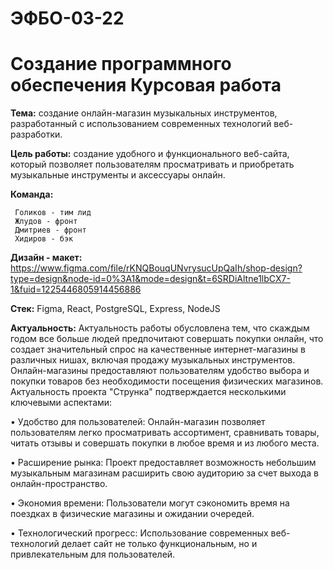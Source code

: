 # ЭФБО-03-22

# Создание программного обеспечения Курсовая работа

**Тема:**  создание онлайн-магазин музыкальных инструментов, разработанный с использованием современных технологий веб-разработки.

**Цель работы:** создание удобного и функционального веб-сайта, который позволяет пользователям просматривать и приобретать музыкальные инструменты и аксессуары онлайн.

**Команда:**

     Голиков - тим лид
     Жлудов - фронт
     Дмитриев - фронт
     Хидиров - бэк
     
**Дизайн - макет:** https://www.figma.com/file/rKNQBouqUNvrysucUpQaIh/shop-design?type=design&node-id=0%3A1&mode=design&t=6SRDiAltne1lbCX7-1&fuid=1225446805914456886

**Стек:** Figma, React, PostgreSQL, Express, NodeJS

**Актуальность:** Актуальность работы обусловлена тем, что скаждым годом все больше людей предпочитают совершать покупки онлайн, что создает значительный спрос на качественные интернет-магазины в различных нишах, включая продажу музыкальных инструментов. Онлайн-магазины предоставляют пользователям удобство выбора и покупки товаров без необходимости посещения физических магазинов.
Актуальность проекта "Струнка" подтверждается несколькими ключевыми аспектами:

• Удобство для пользователей: Онлайн-магазин позволяет пользователям легко просматривать ассортимент, сравнивать товары, читать отзывы и совершать покупки в любое время и из любого места.

• Расширение рынка: Проект предоставляет возможность небольшим музыкальным магазинам расширить свою аудиторию за счет выхода в онлайн-пространство.

• Экономия времени: Пользователи могут сэкономить время на поездках в физические магазины и ожидании очередей.

• Технологический прогресс: Использование современных веб-технологий делает сайт не только функциональным, но и привлекательным для пользователей.
